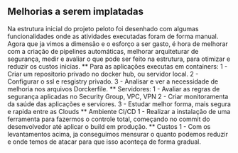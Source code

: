 ## Melhorias a serem implatadas

Na estrutura inicial do projeto peloto foi desenhado com algumas funcionalidades onde as atividades executadas foram de forma manual.
Agora que ja vimos a dimensão e o esforço a ser gasto, é hora de melhorar com a criação de pipelines automáticas, melhorar arquiteturar de segurança,
  medir e avaliar o que pode ser feito na estrutura, para otimizar e reduzir os custos inicias.
** Para as aplicações executas em containers:
     1 - Criar um repositorio privado no docker hub, ou servidor local.
     2 - Configurar o ssl e resgistry privado.
     3 - Analisar e ver a necessidade de melhoria nos arquivos Dorckerfile.
** Servidores:
      1 - Avaliar as regras de segurança aplicadas no Security Group, VPC, VPN
      2 - Criar monitoramenta da saúde das aplicações e serviores.
      3 - Estudar melhor forma, mais segura e rapida entre as Clouds
** Ambiente CI/CD
      1 -  Realizar a instalação de uma ferramenta para fazermos o controle total, começando no commit do desenvolvedor até aplicar o build em produção.
** Custos
      1 - Com os levantamentos acima, ja conseguimos mensurar o quanto podemos reduzir e onde temos de atacar para que isso aconteça de forma gradual.
